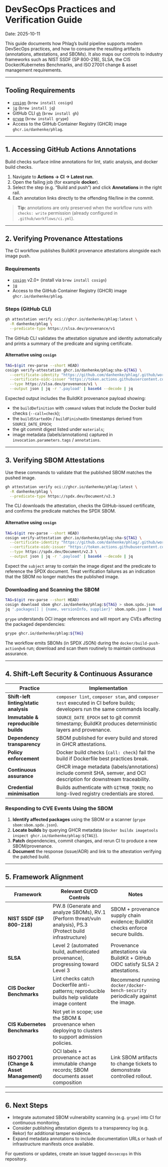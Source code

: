 # DevSecOps Practices and Verification Guide

Date: 2025-10-11

This guide documents how Phlag’s build pipeline supports modern DevSecOps practices, and how to consume the resulting artifacts (annotations, attestations, and SBOMs). It also maps our controls to industry frameworks such as NIST SSDF (SP 800-218), SLSA, the CIS Docker/Kubernetes Benchmarks, and ISO 27001 change & asset management requirements.

---

## Tooling Requirements

-   [`cosign`](https://github.com/sigstore/cosign) (`brew install cosign`)
-   [`jq`](https://stedolan.github.io/jq/) (`brew install jq`)
-   GitHub CLI [`gh`](https://cli.github.com/) (`brew install gh`)
-   [`grype`](https://github.com/anchore/grype) (`brew install grype`)
-   Access to the GitHub Container Registry (GHCR) image `ghcr.io/danhenke/phlag`.

---

## 1. Accessing GitHub Actions Annotations

Build checks surface inline annotations for lint, static analysis, and docker build checks.

1. Navigate to **Actions → CI → Latest run**.
2. Open the failing job (for example **docker**).
3. Select the step (e.g. “Build and push”) and click **Annotations** in the right rail.
4. Each annotation links directly to the offending file/line in the commit.

> **Tip:** annotations are only preserved when the workflow runs with `checks: write` permission (already configured in `.github/workflows/ci.yml`).

---

## 2. Verifying Provenance Attestations

The CI workflow publishes BuildKit provenance attestations alongside each image push.

### Requirements

-   [`cosign`](https://github.com/sigstore/cosign) v2.0+ (install via `brew install cosign`)
-   [`jq`](https://stedolan.github.io/jq/)
-   Access to the GitHub Container Registry (GHCR) image `ghcr.io/danhenke/phlag`.

### Steps (GitHub CLI)

```bash
gh attestation verify oci://ghcr.io/danhenke/phlag:latest \
  -R danhenke/phlag \
  --predicate-type https://slsa.dev/provenance/v1
```

The GitHub CLI validates the attestation signature and identity automatically and prints a summary of the predicate and signing certificate.

#### Alternative using `cosign`

```bash
TAG=$(git rev-parse --short HEAD)
cosign verify-attestation ghcr.io/danhenke/phlag:sha-${TAG} \
  --certificate-identity "https://github.com/danhenke/phlag/.github/workflows/ci.yml@refs/heads/main" \
  --certificate-oidc-issuer "https://token.actions.githubusercontent.com" \
  --type https://slsa.dev/provenance/v1 \
  --output json | jq -r '.payload' | base64 --decode | jq
```

Expected output includes the BuildKit provenance payload showing:

-   the `buildDefinition` with `command` values that include the Docker build checks (`--call=check`);
-   the `buildStartedOn` / `buildFinishedOn` timestamps derived from `SOURCE_DATE_EPOCH`;
-   the git commit digest listed under `materials`;
-   image metadata (labels/annotations) captured in `invocation.parameters.tags` / `annotations`.

---

## 3. Verifying SBOM Attestations

Use these commands to validate that the published SBOM matches the pushed image.

```bash
gh attestation verify oci://ghcr.io/danhenke/phlag:latest \
  -R danhenke/phlag \
  --predicate-type https://spdx.dev/Document/v2.3
```

The CLI downloads the attestation, checks the GitHub-issued certificate, and confirms the predicate matches the SPDX SBOM.

#### Alternative using `cosign`

```bash
TAG=$(git rev-parse --short HEAD)
cosign verify-attestation ghcr.io/danhenke/phlag:sha-${TAG} \
  --certificate-identity "https://github.com/danhenke/phlag/.github/workflows/ci.yml@refs/heads/main" \
  --certificate-oidc-issuer "https://token.actions.githubusercontent.com" \
  --type https://spdx.dev/Document/v2.3 \
  --output json | jq -r '.payload' | base64 --decode | jq
```

Expect the `subject` array to contain the image digest and the predicate to reference the SPDX document. Treat verification failures as an indication that the SBOM no longer matches the published image.

### Downloading and Scanning the SBOM

```bash
TAG=$(git rev-parse --short HEAD)
cosign download sbom ghcr.io/danhenke/phlag:${TAG} > sbom.spdx.json
jq '.packages[] | {name, versionInfo, supplier}' sbom.spdx.json | head
```

`grype` understands OCI image references and will report any CVEs affecting the packaged dependencies:

```bash
grype ghcr.io/danhenke/phlag:${TAG}
```

The workflow emits SBOMs (in SPDX JSON) during the `docker/build-push-action@v6` run; download and scan them routinely to maintain continuous assurance.

---

## 4. Shift-Left Security & Continuous Assurance

| Practice                               | Implementation                                                                                                                |
| -------------------------------------- | ----------------------------------------------------------------------------------------------------------------------------- |
| **Shift-left linting/static analysis** | `composer lint`, `composer stan`, and `composer test` executed in CI before builds; developers run the same commands locally. |
| **Immutable & reproducible builds**    | `SOURCE_DATE_EPOCH` set to git commit timestamp; BuildKit produces deterministic layers and provenance.                       |
| **Dependency transparency**            | SBOM published for every build and stored in GHCR attestations.                                                               |
| **Policy enforcement**                 | Docker build checks (`call: check`) fail the build if Dockerfile best practices break.                                        |
| **Continuous assurance**               | GHCR image metadata (labels/annotations) include commit SHA, semver, and OCI description for downstream traceability.         |
| **Credential minimisation**            | Builds authenticate with `GITHUB_TOKEN`; no long-lived registry credentials are stored.                                       |

### Responding to CVE Events Using the SBOM

1. **Identify affected packages** using the SBOM or a scanner (`grype sbom:sbom.spdx.json`).
2. **Locate builds** by querying GHCR metadata (`docker buildx imagetools inspect ghcr.io/danhenke/phlag:${TAG}`).
3. **Patch** dependencies, commit changes, and rerun CI to produce a new SBOM/provenance.
4. **Document** the response (issue/ADR) and link to the attestation verifying the patched build.

---

## 5. Framework Alignment

| Framework                                 | Relevant CI/CD Controls                                                                                     | Notes                                                                            |
| ----------------------------------------- | ----------------------------------------------------------------------------------------------------------- | -------------------------------------------------------------------------------- |
| **NIST SSDF (SP 800-218)**                | PW.8 (Generate and analyze SBOMs), RV.1 (Perform threat/vuln analysis), PS.3 (Protect build infrastructure) | SBOM + provenance supply chain evidence; BuildKit checks enforce secure builds.  |
| **SLSA**                                  | Level 2 (automated build, authenticated provenance), progressing toward Level 3                             | Provenance attestations via BuildKit + GitHub OIDC satisfy SLSA 2 attestations.  |
| **CIS Docker Benchmarks**                 | Lint checks catch Dockerfile anti-patterns; reproducible builds help validate image content                 | Recommend running `docker/docker-bench-security` periodically against the image. |
| **CIS Kubernetes Benchmarks**             | Not yet in scope; use the SBOM & provenance when deploying to clusters to support admission policies.       |
| **ISO 27001 (Change & Asset Management)** | OCI labels + provenance act as immutable change records; SBOM documents asset composition                   | Link SBOM artifacts to change tickets to demonstrate controlled rollout.         |

---

## 6. Next Steps

-   Integrate automated SBOM vulnerability scanning (e.g. `grype`) into CI for continuous monitoring.
-   Consider publishing attestation digests to a transparency log (e.g. Rekor) for additional tamper evidence.
-   Expand metadata annotations to include documentation URLs or hash of infrastructure manifests once available.

For questions or updates, create an issue tagged `devsecops` in this repository.

